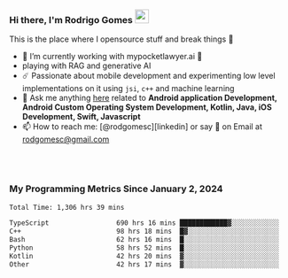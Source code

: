 
### Hi there, I'm Rodrigo Gomes <img src="https://media.giphy.com/media/hvRJCLFzcasrR4ia7z/giphy.gif" width="25px">
This is the place where I opensource stuff and break things 🤣
- 🔭 I’m currently working with mypocketlawyer.ai 💜
- playing with RAG and generative AI
- ☄️ Passionate about mobile development and experimenting low level implementations on it using `jsi`, `c++` and machine learning
- 💬 Ask me anything [here](https://github.com/rodgomesc/rodgomesc/issues) related to <b>Android application Development, Android Custom Operating System Development, Kotlin, Java, iOS Development, Swift, Javascript</b>
- 📫 How to reach me: [@rodgomesc][linkedin] or say 👋 on Email at [rodgomesc@gmail.com](mailto:rodgomesc@gmail.com)


<br/>

<!-- 
<picture>
  <img src="/github-metrics.svg" alt="Metrics">
</picture>
-->

</br>

### My Programming Metrics Since January 2, 2024 


<!--START_SECTION:waka-->

```txt
Total Time: 1,306 hrs 39 mins

TypeScript                 690 hrs 16 mins ████████████▓░░░░░░░░░░░░   51.17 %
C++                        98 hrs 18 mins  █▓░░░░░░░░░░░░░░░░░░░░░░░   07.29 %
Bash                       62 hrs 16 mins  █░░░░░░░░░░░░░░░░░░░░░░░░   04.62 %
Python                     58 hrs 52 mins  █░░░░░░░░░░░░░░░░░░░░░░░░   04.36 %
Kotlin                     42 hrs 20 mins  ▓░░░░░░░░░░░░░░░░░░░░░░░░   03.14 %
Other                      42 hrs 17 mins  ▓░░░░░░░░░░░░░░░░░░░░░░░░   03.14 %
```

<!--END_SECTION:waka-->
